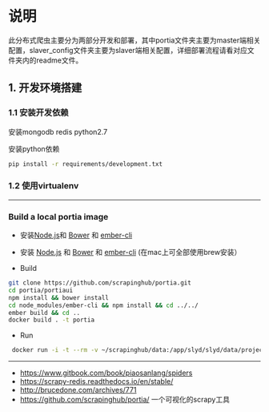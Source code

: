 # 说明
此分布式爬虫主要分为两部分开发和部署，其中portia文件夹主要为master端相关配置，slaver_config文件夹主要为slaver端相关配置，详细部署流程请看对应文件夹内的readme文件。

## 1. 开发环境搭建

### 1.1 安装开发依赖


安装mongodb redis python2.7

安装python依赖
```bash
pip install -r requirements/development.txt
```

### 1.2 使用virtualenv
------
### Build a local portia image


* 安装[Node.js](https://nodejs.org/en/download/package-manager/)和 [Bower](https://bower.io/#install-bower) 和 [ember-cli](https://ember-cli.com/)  


* 安装 [Node.js](https://nodejs.org/en/download/package-manager/) 和 [Bower](https://bower.io/#install-bower) 和 [ember-cli](https://ember-cli.com/) (在mac上可全部使用brew安装）

* Build
```bash
git clone https://github.com/scrapinghub/portia.git
cd portia/portiaui
npm install && bower install
cd node_modules/ember-cli && npm install && cd ../../
ember build && cd ..
docker build . -t portia
```
* Run
```bash
 docker run -i -t --rm -v ~/scrapinghub/data:/app/slyd/slyd/data/projects:rw -p 9001:9001 portia
 ```



------


* https://www.gitbook.com/book/piaosanlang/spiders
* https://scrapy-redis.readthedocs.io/en/stable/
* http://brucedone.com/archives/771
* https://github.com/scrapinghub/portia/ 一个可视化的scrapy工具
